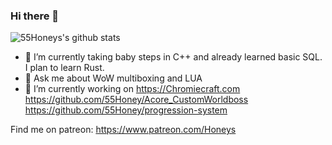 ### Hi there 👋


![55Honeys's github stats](https://github-readme-stats.vercel.app/api?username=55honey)

- 🌱 I’m currently taking baby steps in C++ and already learned basic SQL. I plan to learn Rust.
- 💬 Ask me about WoW multiboxing and LUA
- 🔭 I’m currently working on
https://Chromiecraft.com
https://github.com/55Honey/Acore_CustomWorldboss
https://github.com/55Honey/progression-system
<!--
**55Honey/55honey** is a ✨ _special_ ✨ repository because its `README.md` (this file) appears on your GitHub profile.

Here are some ideas to get you started:
- 👯 I’m looking to collaborate on ...
- 🤔 I’m looking for help with ...
- 📫 How to reach me: ...
- 😄 Pronouns: ...
- ⚡ Fun fact: ...
-->
Find me on patreon: https://www.patreon.com/Honeys
